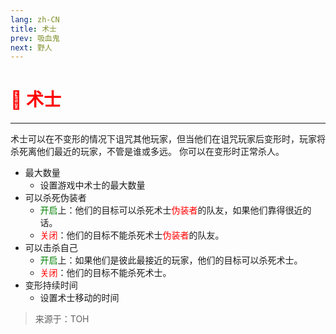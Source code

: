 ```yaml
---
lang: zh-CN
title: 术士
prev: 吸血鬼
next: 野人
---
```


# <font color="red">🧙 <b>术士</b></font> <Badge text="Concealing" type="tip" vertical="middle"/>

***

术士可以在不变形的情况下诅咒其他玩家，但当他们在诅咒玩家后变形时，玩家将杀死离他们最近的玩家，不管是谁或多远。 你可以在变形时正常杀人。

- 最大数量
  - 设置游戏中术士的最大数量
- 可以杀死伪装者
  - <font color=green>开启</font>上：他们的目标可以杀死术士<font color=red>伪装者</font>的队友，如果他们靠得很近的话。
  - <font color=red>关闭</font>：他们的目标不能杀死术士<font color=red>伪装者</font>的队友。
- 可以击杀自己
  - <font color=green>开启</font>上：如果他们是彼此最接近的玩家，他们的目标可以杀死术士。
  - <font color=red>关闭</font>：他们的目标不能杀死术士。
- 变形持续时间
  - 设置术士移动的时间

> 来源于：TOH
